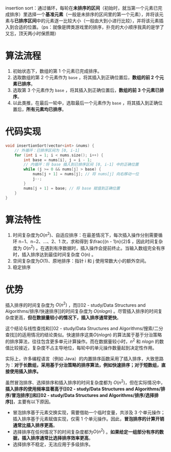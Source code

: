 insertion sort：通过循环，每轮在**未排序的区间**（初始时，就当第一个元素已完成排序）里选择一个**基准元素**（一般是未排序的区间里的第一个元素），并将该元素与**已排序区间**中的元素逐一比较大小（一般由大到小进行比较），并将该元素插入到合适的位置。（ps：就像是牌类游戏里的排序，扑克的大小顺序我真的是学了又忘，顶天两小时保质期）
# 算法流程
1. 初始状态下，数组的第 1 个元素已完成排序。
2. 选取数组的第 2 个元素作为 `base` ，将其插入到正确位置后，**数组的前 2 个元素已排序**。
3. 选取第 3 个元素作为 `base` ，将其插入到正确位置后，**数组的前 3 个元素已排序**。
4. 以此类推，在最后一轮中，选取最后一个元素作为 `base` ，将其插入到正确位置后，**所有元素均已排序**。

# 代码实现
```cpp
void insertionSort(vector<int> &nums) {
    // 外循环：已排序区间为 [0, i-1]
    for (int i = 1; i < nums.size(); i++) {
        int base = nums[i], j = i - 1;
        // 内循环：将 base 插入到已排序区间 [0, i-1] 中的正确位置
        while (j >= 0 && nums[j] > base) {
            nums[j + 1] = nums[j]; // 将 nums[j] 向右移动一位
            j--;
        }
        nums[j + 1] = base; // 将 base 赋值到正确位置
    }
}
```

# 算法特性
1. 时间复杂度为$O(n^2)$、自适应排序：在最差情况下，每次插入操作分别需要循环 n−1、n−2、…、2、1 次，求和得到 $\frac{(n - 1)n}{2}$ ，因此时间复杂度为 $O(n^2)$ 。在遇到有序数据时，插入操作会提前终止。当输入数组完全有序时，插入排序达到最佳时间复杂度 O(n) 。
2.  空间复杂度为$O(1)$、原地排序：指针 i 和 j 使用常数大小的额外空间。
3. 稳定排序

# 优势
插入排序的时间复杂度为 $O(n^2)$ ，而[[02 - study/Data Structures and  Algorithms/排序/快速排序]]的时间复杂度为 $O(nlog⁡n)$ 。尽管插入排序的时间复杂度更高，**但在数据量较小的情况下，插入排序通常更快**。

这个结论与线性查找和[[02 - study/Data Structures and  Algorithms/搜索/二分查找]]的适用情况的结论类似。快速排序这类$O(nlog⁡n)$ 的算法属于基于分治策略的排序算法，往往包含更多单元计算操作。而在数据量较小时，$n^2$ 和 $nlog⁡n$ 的数值比较接近，复杂度不占主导地位，每轮中的单元操作数量起到决定性作用。

实际上，许多编程语言（例如 Java）的内置排序函数采用了插入排序，大致思路为：**对于长数组，采用基于分治策略的排序算法，例如快速排序；对于短数组，直接使用插入排序。**

虽然冒泡排序、选择排序和插入排序的时间复杂度都为 $O(n^2)$，但在实际情况中，**插入排序的使用频率显著高于[[02 - study/Data Structures and  Algorithms/排序/冒泡排序]]和[[02 - study/Data Structures and  Algorithms/排序/选择排序]]**，主要有以下原因。
- 冒泡排序基于元素交换实现，需要借助一个临时变量，共涉及 3 个单元操作；插入排序基于元素赋值实现，仅需 1 个单元操作。因此，**冒泡排序的计算开销通常比插入排序更高**。
- 选择排序在任何情况下的时间复杂度都为$O(n^2)$ 。**如果给定一组部分有序的数据，插入排序通常比选择排序效率更高**。
- 选择排序不稳定，无法应用于多级排序。